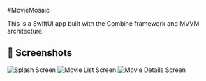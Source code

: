 
#MovieMosaic

This is a SwiftUI app built with the Combine framework and MVVM architecture.

## 📸 Screenshots
![Splash Screen](MovieMosaic/Screenshots/SplashScreen)
![Movie List Screen](Screenshots/ListScreen.png)
![Movie Details Screen](Screenshots/DetailScreen.png)
